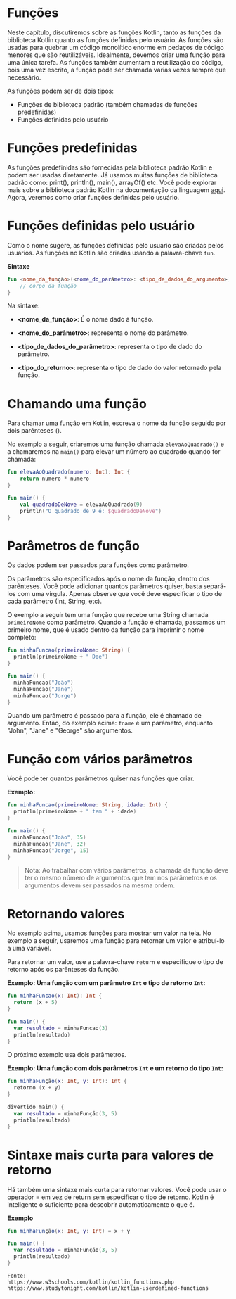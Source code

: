 # Funções

Neste capítulo, discutiremos sobre as funções Kotlin, tanto as funções da biblioteca Kotlin quanto as funções definidas pelo usuário. As funções são usadas para quebrar um código monolítico enorme em pedaços de código menores que são reutilizáveis. Idealmente, devemos criar uma função para uma única tarefa. As funções também aumentam a reutilização do código, pois uma vez escrito, a função pode ser chamada várias vezes sempre que necessário.

As funções podem ser de dois tipos:

- Funções de biblioteca padrão (também chamadas de funções predefinidas)
- Funções definidas pelo usuário

# Funções predefinidas

As funções predefinidas são fornecidas pela biblioteca padrão Kotlin e podem ser usadas diretamente. Já usamos muitas funções de biblioteca padrão como: print(), println(), main(), arrayOf() etc. Você pode explorar mais sobre a biblioteca padrão Kotlin na documentação da linguagem [aqui](https://kotlinlang.org/api/latest/jvm/stdlib/kotlin.jvm/). Agora, veremos como criar funções definidas pelo usuário.

# Funções definidas pelo usuário

Como o nome sugere, as funções definidas pelo usuário são criadas pelos usuários. As funções no Kotlin são criadas usando a palavra-chave `fun`.

**Sintaxe**

```kotlin
fun <nome_da_função>(<nome_do_parâmetro>: <tipo_de_dados_do_argumento>):<tipo_do_returno>{
    // corpo da função
}
```

Na sintaxe:

- **<nome_da_função>**: É o nome dado à função.

- **<nome_do_parâmetro>**: representa o nome do parâmetro.

- **<tipo_de_dados_do_parâmetro>**: representa o tipo de dado do parâmetro.

- **<tipo_do_returno>**: representa o tipo de dado do valor retornado pela função.

# Chamando uma função

Para chamar uma função em Kotlin, escreva o nome da função seguido por dois parênteses ().

No exemplo a seguir, criaremos uma função chamada `elevaAoQuadrado()` e a chamaremos na `main()` para elevar um número ao quadrado quando for chamada:

```kotlin runnable
fun elevaAoQuadrado(numero: Int): Int {
    return numero * numero
}

fun main() {
    val quadradoDeNove = elevaAoQuadrado(9)
    println("O quadrado de 9 é: $quadradoDeNove")
}
```

# Parâmetros de função

Os dados podem ser passados para funções como parâmetro.

Os parâmetros são especificados após o nome da função, dentro dos parênteses. Você pode adicionar quantos parâmetros quiser, basta separá-los com uma vírgula. Apenas observe que você deve especificar o tipo de cada parâmetro (Int, String, etc).

O exemplo a seguir tem uma função que recebe uma String chamada `primeiroNome` como parâmetro. Quando a função é chamada, passamos um primeiro nome, que é usado dentro da função para imprimir o nome completo:

```kotlin runnable
fun minhaFuncao(primeiroNome: String) {
  println(primeiroNome + " Doe")
}

fun main() {
  minhaFuncao("João")
  minhaFuncao("Jane")
  minhaFuncao("Jorge")
}
```

Quando um parâmetro é passado para a função, ele é chamado de argumento. Então, do exemplo acima: `fname` é um parâmetro, enquanto "John", "Jane" e "George" são argumentos.

# Função com vários parâmetros

Você pode ter quantos parâmetros quiser nas funções que criar.

**Exemplo:**

```kotlin runnable
fun minhaFuncao(primeiroNome: String, idade: Int) {
  println(primeiroNome + " tem " + idade)
}

fun main() {
  minhaFuncao("João", 35)
  minhaFuncao("Jane", 32)
  minhaFuncao("Jorge", 15)
}
```

> Nota: Ao trabalhar com vários parâmetros, a chamada da função deve ter o mesmo número de argumentos que tem nos parâmetros e os argumentos devem ser passados na mesma ordem.

# Retornando valores

No exemplo acima, usamos funções para mostrar um valor na tela. No exemplo a seguir, usaremos uma função para retornar um valor e atribuí-lo a uma variável.

Para retornar um valor, use a palavra-chave `return` e especifique o tipo de retorno após os parênteses da função.

**Exemplo: Uma função com um parâmetro `Int` e tipo de retorno `Int`:**

```kotlin runnable
fun minhaFuncao(x: Int): Int {
  return (x + 5)
}

fun main() {
  var resultado = minhaFuncao(3)
  println(resultado)
}
```

O próximo exemplo usa dois parâmetros.

**Exemplo: Uma função com dois parâmetros `Int` e um retorno do tipo `Int`:**

```kotlin runnable
fun minhaFunção(x: Int, y: Int): Int {
  retorno (x + y)
}

divertido main() {
  var resultado = minhaFunção(3, 5)
  println(resultado)
}
```

# Sintaxe mais curta para valores de retorno

Há também uma sintaxe mais curta para retornar valores. Você pode usar o operador = em vez de return sem especificar o tipo de retorno. Kotlin é inteligente o suficiente para descobrir automaticamente o que é.

**Exemplo**

```kotlin runnable
fun minhaFunção(x: Int, y: Int) = x + y

fun main() {
  var resultado = minhaFunção(3, 5)
  println(resultado)
}
```

```
Fonte:
https://www.w3schools.com/kotlin/kotlin_functions.php
https://www.studytonight.com/kotlin/kotlin-userdefined-functions
```
